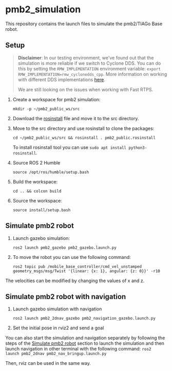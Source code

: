 pmb2_simulation
==================

This repository contains the launch files to simulate the pmb2/TIAGo Base robot.

## Setup

> **Disclaimer**: In our testing environment, we've found out that the simulation is more reliable if we switch to Cyclone DDS. You can do this by setting the `RMW_IMPLEMENTATION` environment variable: `export RMW_IMPLEMENTATION=rmw_cyclonedds_cpp`. More information on working with different DDS implementations [here](https://docs.ros.org/en/humble/How-To-Guides/Working-with-multiple-RMW-implementations.html).
>
> We are still looking on the issues when working with Fast RTPS.


1. Create a workspace for pmb2 simulation:

    `mkdir -p ~/pmb2_public_ws/src`

2. Download the [rosinstall](https://github.com/pal-robotics/pmb2_tutorials/blob/humble-devel/pmb2_public.rosinstall) file and move it to the src directory.

3. Move to the src directory and use rosinstall to clone the packages:

    `cd ~/pmb2_public_ws/src && rosinstall . pmb2_public.rosinstall`

    To install rosinstall tool you can use `sudo apt install python3-rosinstall`.

4. Source ROS 2 Humble

    `source /opt/ros/humble/setup.bash`

5. Build the workspace:

    `cd .. && colcon build`

6. Source the workspace:

    `source install/setup.bash`



## Simulate pmb2 robot

1. Launch gazebo simulation:

    `ros2 launch pmb2_gazebo pmb2_gazebo.launch.py`

2. To move the robot you can use the following command:

    `ros2 topic pub /mobile_base_controller/cmd_vel_unstamped geometry_msgs/msg/Twist '{linear: {x: 1}, angular: {z: 0}}' -r10`

The velocities can be modified by changing the values of x and z.


## Simulate pmb2 robot with navigation

1. Launch gazebo simulation with navigation

    `ros2 launch pmb2_2dnav_gazebo pmb2_navigation_gazebo.launch.py`

2. Set the initial pose in rviz2 and send a goal

You can also start the simulation and navigation separately by following the steps of the [Simulate pmb2 robot](#simulate-pmb2-robot) section to launch the simulation and then launch navigation in other terminal with the following command:
    `ros2 launch pmb2_2dnav pmb2_nav_bringup.launch.py`

Then, rviz can be used in the same way.
